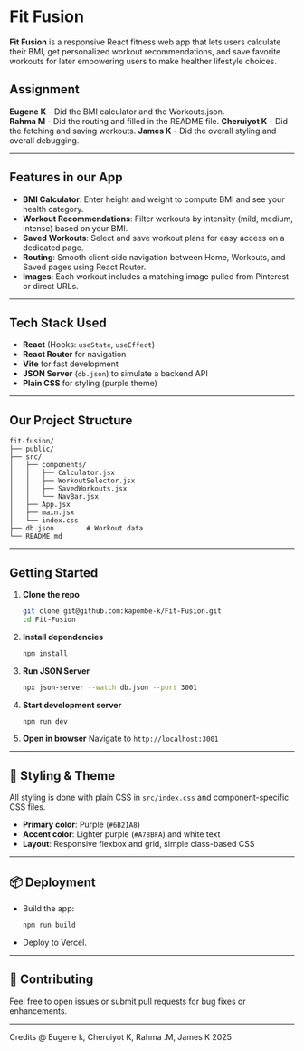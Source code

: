 # Fit Fusion

**Fit Fusion** is a responsive React fitness web app that lets users calculate their BMI, get personalized workout recommendations, and save favorite workouts for later empowering users to make healther lifestyle choices.

## Assignment

**Eugene K** - Did the BMI calculator and the Workouts.json.  
 **Rahma M** - Did the routing and filled in the README file.
**Cheruiyot K** - Did the fetching and saving workouts.
**James K** - Did the overall styling and overall debugging.

---

## Features in our App

- **BMI Calculator**: Enter height and weight to compute BMI and see your health category.
- **Workout Recommendations**: Filter workouts by intensity (mild, medium, intense) based on your BMI.
- **Saved Workouts**: Select and save workout plans for easy access on a dedicated page.
- **Routing**: Smooth client‑side navigation between Home, Workouts, and Saved pages using React Router.
- **Images**: Each workout includes a matching image pulled from Pinterest or direct URLs.

---

## Tech Stack Used

- **React** (Hooks: `useState`, `useEffect`)
- **React Router** for navigation
- **Vite** for fast development
- **JSON Server** (`db.json`) to simulate a backend API
- **Plain CSS** for styling (purple theme)

---

## Our Project Structure

```
fit-fusion/
├── public/
├── src/
│   ├── components/
│   │   ├── Calculator.jsx
│   │   ├── WorkoutSelector.jsx
│   │   ├── SavedWorkouts.jsx
│   │   └── NavBar.jsx
│   ├── App.jsx
│   ├── main.jsx
│   └── index.css
├── db.json        # Workout data
└── README.md
```

---

## Getting Started

1. **Clone the repo**

   ```bash
   git clone git@github.com:kapombe-k/Fit-Fusion.git
   cd Fit-Fusion
   ```

2. **Install dependencies**

   ```bash
   npm install
   ```

3. **Run JSON Server**

   ```bash
   npx json-server --watch db.json --port 3001
   ```

4. **Start development server**

   ```bash
   npm run dev
   ```

5. **Open in browser**
   Navigate to `http://localhost:3001`

---

## 🎨 Styling & Theme

All styling is done with plain CSS in `src/index.css` and component-specific CSS files.

- **Primary color**: Purple (`#6B21A8`)
- **Accent color**: Lighter purple (`#A78BFA`) and white text
- **Layout**: Responsive flexbox and grid, simple class-based CSS

---

## 📦 Deployment

- Build the app:
  ```bash
  npm run build
  ```
- Deploy to Vercel.

---

## 🤝 Contributing

Feel free to open issues or submit pull requests for bug fixes or enhancements.

---

Credits @ Eugene k, Cheruiyot K, Rahma .M, James K 2025

